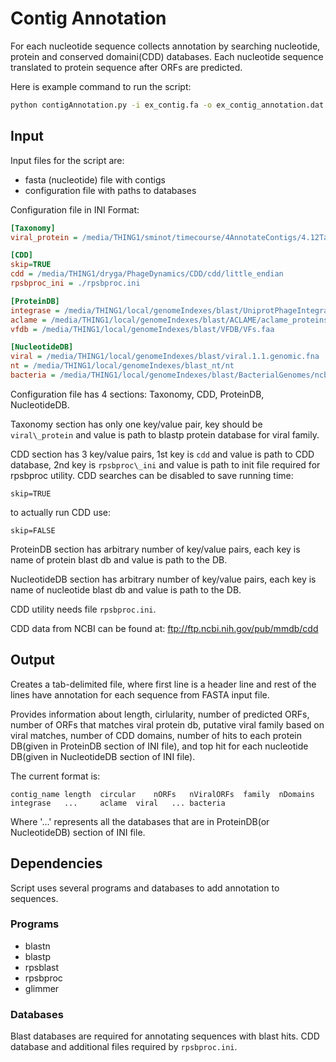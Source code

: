 # Contig Annotation

For each nucleotide sequence collects annotation by searching nucleotide, protein and conserved domaini(CDD)
databases. Each nucleotide sequence translated to protein sequence after ORFs are predicted.

Here is example command to run the script:

```bash
python contigAnnotation.py -i ex_contig.fa -o ex_contig_annotation.dat -d databases.ini
```

## Input 

Input files for the script are:

* fasta (nucleotide) file with contigs
* configuration file with paths to databases

Configuration file in INI Format:

```ini
[Taxonomy]
viral_protein = /media/THING1/sminot/timecourse/4AnnotateContigs/4.12TaxonomicFamily/4.12.1ViralFamilyProteinsDB/

[CDD]
skip=TRUE
cdd = /media/THING1/dryga/PhageDynamics/CDD/cdd/little_endian 
rpsbproc_ini = ./rpsbproc.ini

[ProteinDB]
integrase = /media/THING1/local/genomeIndexes/blast/UniprotPhageIntegrase.fasta
aclame = /media/THING1/local/genomeIndexes/blast/ACLAME/aclame_proteins_viruses_prophages_0.4.fasta
vfdb = /media/THING1/local/genomeIndexes/blast/VFDB/VFs.faa

[NucleotideDB]
viral = /media/THING1/local/genomeIndexes/blast/viral.1.1.genomic.fna
nt = /media/THING1/local/genomeIndexes/blast_nt/nt
bacteria = /media/THING1/local/genomeIndexes/blast/BacterialGenomes/ncbi_bacteria.fa
```

Configuration file has 4 sections: Taxonomy, CDD, ProteinDB, NucleotideDB.

Taxonomy section has only one key/value pair, key should be `viral\_protein`
and value is path to blastp protein database for viral family.

CDD section has 3 key/value pairs, 1st key is `cdd` and value is path to CDD database,
2nd key is `rpsbproc\_ini` and value is path to init file required for rpsbproc utility. 
CDD searches can be disabled to save running time:
```
skip=TRUE 
```
to actually run CDD use:
```
skip=FALSE 
```


ProteinDB section has arbitrary number of key/value pairs, each key is name of
protein blast db and value is path to the DB.

NucleotideDB section has arbitrary number of key/value pairs, each key is name of
nucleotide blast db and value is path to the DB.

CDD utility needs file `rpsbproc.ini`.

CDD data from NCBI can be found at:
ftp://ftp.ncbi.nih.gov/pub/mmdb/cdd

## Output

Creates a tab-delimited file, where first line is a header line
and rest of the lines have annotation for each sequence from FASTA input file. 

Provides information about length, cirlularity, number of predicted ORFs, number of
ORFs that matches viral protein db, putative viral family based on viral matches, number of CDD domains,
number of hits to each protein DB(given in ProteinDB section of INI file), 
and top hit for each nucleotide DB(given in NucleotideDB section of INI file).
 
The current format is:
```
contig_name	length	circular	nORFs	nViralORFs	family	nDomains	integrase   ... 	aclame	viral	...	bacteria
```
Where '...' represents all the databases that are in ProteinDB(or NucleotideDB) section of INI file.

## Dependencies

Script uses several programs and databases to add annotation to sequences.

### Programs

* blastn
* blastp
* rpsblast
* rpsbproc
* glimmer

### Databases

Blast databases are required for annotating sequences with blast hits.
CDD database and additional files required by `rpsbproc.ini`.

